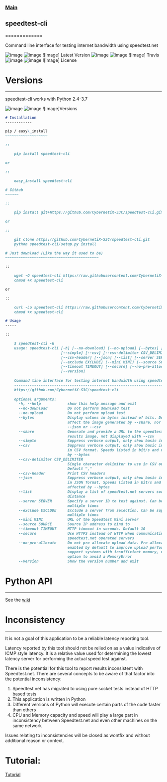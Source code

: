 ### [Main](https://CybernetiX-S3C.github.io/)

## speedtest-cli
=============

Command line interface for testing internet bandwidth using
speedtest.net

![image](https://img.shields.io/pypi/v/speedtest-cli.svg)
        ![image](https://pypi.python.org/pypi/speedtest-cli/)
        ![image] Latest Version
![image](https://img.shields.io/travis/CybernetiX-S3C/speedtest-cli.svg)
        ![image](https://pypi.python.org/pypi/speedtest-cli/)
        ![image] Travis
![image](https://img.shields.io/pypi/l/speedtest-cli.svg)
        ![image](https://pypi.python.org/pypi/speedtest-cli/)
        ![image] License

# Versions
--------

speedtest-cli works with Python 2.4-3.7

![image](https://img.shields.io/pypi/pyversions/speedtest-cli.svg)
        ![image](https://pypi.python.org/pypi/speedtest-cli/)
        ![image]Versions
```markdown
# Installation
------------

pip / easy\_install
~~~~~~~~~~~~~~~~~~~

::

    pip install speedtest-cli

or

::

    easy_install speedtest-cli

# Github
~~~~~~

::

    pip install git+https://github.com/CybernetiX-S3C/speedtest-cli.git

or

::

    git clone https://github.com/CybernetiX-S3C/speedtest-cli.git
    python speedtest-cli/setup.py install

# Just download (Like the way it used to be)
~~~~~~~~~~~~~~~~~~~~~~~~~~~~~~~~~~~~~~~~~~

::

    wget -O speedtest-cli https://raw.githubusercontent.com/CybernetiX-S3C/speedtest-cli/master/speedtest.py
    chmod +x speedtest-cli

or

::

    curl -Lo speedtest-cli https://raw.githubusercontent.com/CybernetiX-S3C/speedtest-cli/master/speedtest.py
    chmod +x speedtest-cli


```
```markdown
# Usage
-----

::

    $ speedtest-cli -h
    usage: speedtest-cli [-h] [--no-download] [--no-upload] [--bytes] [--share]
                         [--simple] [--csv] [--csv-delimiter CSV_DELIMITER]
                         [--csv-header] [--json] [--list] [--server SERVER]
                         [--exclude EXCLUDE] [--mini MINI] [--source SOURCE]
                         [--timeout TIMEOUT] [--secure] [--no-pre-allocate]
                         [--version]
    
    Command line interface for testing internet bandwidth using speedtest.net.
    --------------------------------------------------------------------------
    https://github.com/CybernetiX-S3C/speedtest-cli
    
    optional arguments:
      -h, --help            show this help message and exit
      --no-download         Do not perform download test
      --no-upload           Do not perform upload test
      --bytes               Display values in bytes instead of bits. Does not
                            affect the image generated by --share, nor output from
                            --json or --csv
      --share               Generate and provide a URL to the speedtest.net share
                            results image, not displayed with --csv
      --simple              Suppress verbose output, only show basic information
      --csv                 Suppress verbose output, only show basic information
                            in CSV format. Speeds listed in bit/s and not affected
                            by --bytes
      --csv-delimiter CSV_DELIMITER
                            Single character delimiter to use in CSV output.
                            Default ","
      --csv-header          Print CSV headers
      --json                Suppress verbose output, only show basic information
                            in JSON format. Speeds listed in bit/s and not
                            affected by --bytes
      --list                Display a list of speedtest.net servers sorted by
                            distance
      --server SERVER       Specify a server ID to test against. Can be supplied
                            multiple times
      --exclude EXCLUDE     Exclude a server from selection. Can be supplied
                            multiple times
      --mini MINI           URL of the Speedtest Mini server
      --source SOURCE       Source IP address to bind to
      --timeout TIMEOUT     HTTP timeout in seconds. Default 10
      --secure              Use HTTPS instead of HTTP when communicating with
                            speedtest.net operated servers
      --no-pre-allocate     Do not pre allocate upload data. Pre allocation is
                            enabled by default to improve upload performance. To
                            support systems with insufficient memory, use this
                            option to avoid a MemoryError
      --version             Show the version number and exit
```

# Python API
----------

See the [wiki](https://github.com/CybernetiX-S3C/CybernetiX-S3C.github.io/wiki)


# Inconsistency
-------------

It is not a goal of this application to be a reliable latency reporting tool.

Latency reported by this tool should not be relied on as a value indicative of ICMP
style latency. It is a relative value used for determining the lowest latency server
for performing the actual speed test against.

There is the potential for this tool to report results inconsistent with Speedtest.net.
There are several concepts to be aware of that factor into the potential inconsistency:

1. Speedtest.net has migrated to using pure socket tests instead of HTTP based tests
2. This application is written in Python
3. Different versions of Python will execute certain parts of the code faster than others
4. CPU and Memory capacity and speed will play a large part in inconsistency between
   Speedtest.net and even other machines on the same network

Issues relating to inconsistencies will be closed as wontfix and without
additional reason or context.

# Tutorial:
[Tutorial](https://www.youtube.com/watch?v=_GTMyXVlAxA)
